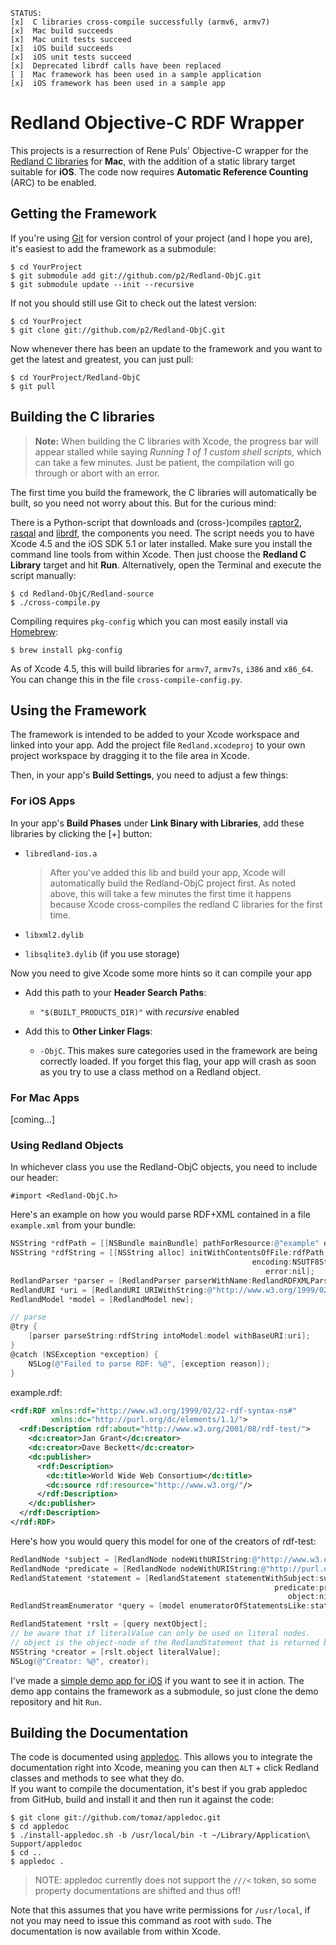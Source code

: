     STATUS:
    [x]  C libraries cross-compile successfully (armv6, armv7)
    [x]  Mac build succeeds
    [x]  Mac unit tests succeed
    [x]  iOS build succeeds
    [x]  iOS unit tests succeed
    [x]  Deprecated librdf calls have been replaced
    [ ]  Mac framework has been used in a sample application
    [x]  iOS framework has been used in a sample app


Redland Objective-C RDF Wrapper
===============================

This projects is a resurrection of Rene Puls' Objective-C wrapper for the [Redland C libraries][librdf] for **Mac**, with the addition of a static library target suitable for **iOS**. The code now requires **Automatic Reference Counting** (ARC) to be enabled.

[git]: http://git-scm.com


Getting the Framework
---------------------

If you're using [Git] for version control of your project (and I hope you are), it's easiest to add the framework as a submodule:

    $ cd YourProject
    $ git submodule add git://github.com/p2/Redland-ObjC.git
    $ git submodule update --init --recursive

If not you should still use Git to check out the latest version:

    $ cd YourProject
    $ git clone git://github.com/p2/Redland-ObjC.git

Now whenever there has been an update to the framework and you want to get the latest and greatest, you can just pull:

    $ cd YourProject/Redland-ObjC
    $ git pull


Building the C libraries
------------------------

> **Note:** When building the C libraries with Xcode, the progress bar will appear stalled while saying _Running 1 of 1 custom shell scripts_, which can take a few minutes. Just be patient, the compilation will go through or abort with an error.

The first time you build the framework, the C libraries will automatically be built, so you need not worry about this. But for the curious mind:

There is a Python-script that downloads and (cross-)compiles [raptor2], [rasqal] and [librdf], the components you need. The script needs you to have Xcode 4.5 and the iOS SDK 5.1 or later installed. Make sure you install the command line tools from within Xcode. Then just choose the **Redland C Library** target and hit **Run**. Alternatively, open the Terminal and execute the script manually:

    $ cd Redland-ObjC/Redland-source
    $ ./cross-compile.py

Compiling requires `pkg-config` which you can most easily install via [Homebrew]:

    $ brew install pkg-config

As of Xcode 4.5, this will build libraries for `armv7`, `armv7s`, `i386` and `x86_64`. You can change this in the file `cross-compile-config.py`.

[raptor2]: http://librdf.org/raptor/
[rasqal]: http://librdf.org/rasqal/
[librdf]: http://librdf.org/
[homebrew]: http://mxcl.github.com/homebrew/


Using the Framework
-------------------

The framework is intended to be added to your Xcode workspace and linked into your app. Add the project file `Redland.xcodeproj` to your own project workspace by dragging it to the file area in Xcode.

Then, in your app's **Build Settings**, you need to adjust a few things:

### For iOS Apps ###

In your app's **Build Phases** under **Link Binary with Libraries**, add these libraries by clicking the [+] button:

* `libredland-ios.a`
  
  > After you've added this lib and build your app, Xcode will automatically build the Redland-ObjC project first. As noted above, this will take a few minutes the first time it happens because Xcode cross-compiles the redland C libraries for the first time.

* `libxml2.dylib`
* `libsqlite3.dylib` (if you use storage)

Now you need to give Xcode some more hints so it can compile your app

* Add this path to your **Header Search Paths**:
  * `"$(BUILT_PRODUCTS_DIR)"` with _recursive_ enabled

* Add this to **Other Linker Flags**:
  * `-ObjC`. This makes sure categories used in the framework are being correctly loaded. If you forget this flag, your app will crash as soon as you try to use a class method on a Redland object.


### For Mac Apps ###

[coming…]

### Using Redland Objects ###

In whichever class you use the Redland-ObjC objects, you need to include our header:

    #import <Redland-ObjC.h>

Here's an example on how you would parse RDF+XML contained in a file `example.xml` from your bundle:

```objective-c
NSString *rdfPath = [[NSBundle mainBundle] pathForResource:@"example" ofType:@"xml"];
NSString *rdfString = [[NSString alloc] initWithContentsOfFile:rdfPath
                                                      encoding:NSUTF8StringEncoding
                                                         error:nil];
RedlandParser *parser = [RedlandParser parserWithName:RedlandRDFXMLParserName];
RedlandURI *uri = [RedlandURI URIWithString:@"http://www.w3.org/1999/02/22-rdf-syntax-ns#"];
RedlandModel *model = [RedlandModel new];

// parse
@try {
	[parser parseString:rdfString intoModel:model withBaseURI:uri];
}
@catch (NSException *exception) {
	NSLog(@"Failed to parse RDF: %@", [exception reason]);
}
```
example.rdf:
```xml
<rdf:RDF xmlns:rdf="http://www.w3.org/1999/02/22-rdf-syntax-ns#"
         xmlns:dc="http://purl.org/dc/elements/1.1/">
  <rdf:Description rdf:about="http://www.w3.org/2001/08/rdf-test/">
    <dc:creator>Jan Grant</dc:creator>
    <dc:creator>Dave Beckett</dc:creator>
    <dc:publisher>
      <rdf:Description>
        <dc:title>World Wide Web Consortium</dc:title>
        <dc:source rdf:resource="http://www.w3.org/"/>
      </rdf:Description>
    </dc:publisher>
  </rdf:Description>
</rdf:RDF>
```

Here's how you would query this model for one of the creators of rdf-test:

```objective-c
RedlandNode *subject = [RedlandNode nodeWithURIString:@"http://www.w3.org/2001/08/rdf-test/"];
RedlandNode *predicate = [RedlandNode nodeWithURIString:@"http://purl.org/dc/elements/1.1/creator"];
RedlandStatement *statement = [RedlandStatement statementWithSubject:subject
                                                           predicate:predicate
                                                              object:nil];
RedlandStreamEnumerator *query = [model enumeratorOfStatementsLike:statement];

RedlandStatement *rslt = [query nextObject];
// be aware that if literalValue can only be used on literal nodes.
// object is the object-node of the RedlandStatement that is returned by the query.
NSString *creator = [rslt.object literalValue];
NSLog(@"Creator: %@", creator);
```

I've made a [simple demo app for iOS](https://github.com/p2/RedlandDemo) if you want to see it in action. The demo app contains the framework as a submodule, so just clone the demo repository and hit `Run`.


Building the Documentation
--------------------------

The code is documented using [appledoc]. This allows you to integrate the documentation right into Xcode, meaning you can then `ALT` + click Redland classes and methods to see what they do.  
If you want to compile the documentation, it's best if you grab appledoc from GitHub, build and install it and then run it against the code:

    $ git clone git://github.com/tomaz/appledoc.git
    $ cd appledoc
    $ ./install-appledoc.sh -b /usr/local/bin -t ~/Library/Application\ Support/appledoc
    $ cd ..
    $ appledoc .

> NOTE: appledoc currently does not support the `///<` token, so some property documentations are shifted and thus off!

Note that this assumes that you have write permissions for `/usr/local`, if not you may need to issue this command as root with `sudo`. The documentation is now available from within Xcode.

[appledoc]: http://gentlebytes.com/appledoc/
